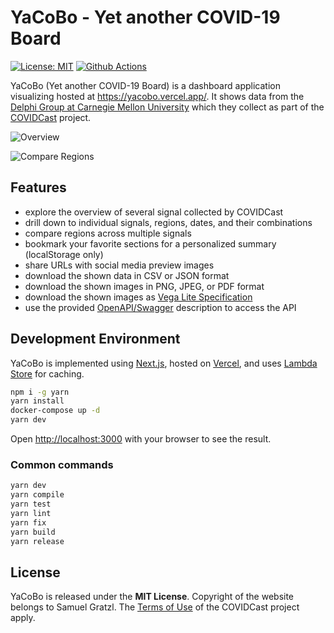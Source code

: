 # YaCoBo - Yet another COVID-19 Board

[![License: MIT][mit-image]][mit-url] [![Github Actions][github-actions-image]][github-actions-url]

YaCoBo (Yet another COVID-19 Board) is a dashboard application visualizing hosted at https://yacobo.vercel.app/. It shows data from the [Delphi Group at Carnegie Mellon University](https://delphi.cmu.edu/) which they collect as part of the [COVIDCast](https://covidcast.cmu.edu) project.

![Overview](https://user-images.githubusercontent.com/4129778/93870730-efce6e80-fccd-11ea-9854-0b5d627ef5ef.png)

![Compare Regions](https://user-images.githubusercontent.com/4129778/93870932-31f7b000-fcce-11ea-8b0b-134f6928384a.png)

## Features

- explore the overview of several signal collected by COVIDCast
- drill down to individual signals, regions, dates, and their combinations
- compare regions across multiple signals
- bookmark your favorite sections for a personalized summary (localStorage only)
- share URLs with social media preview images
- download the shown data in CSV or JSON format
- download the shown images in PNG, JPEG, or PDF format
- download the shown images as [Vega Lite Specification](https://vega.github.io/vega-lite/)
- use the provided [OpenAPI/Swagger](https://swagger.io/specification/) description to access the API

## Development Environment

YaCoBo is implemented using [Next.js](https://nextjs.org), hosted on [Vercel](https://vercel.com/), and uses [Lambda Store](https://lambda.store/) for caching.

```sh
npm i -g yarn
yarn install
docker-compose up -d
yarn dev
```

Open [http://localhost:3000](http://localhost:3000) with your browser to see the result.

### Common commands

```sh
yarn dev
yarn compile
yarn test
yarn lint
yarn fix
yarn build
yarn release
```

## License

YaCoBo is released under the **MIT License**. Copyright of the website belongs to Samuel Gratzl. The [Terms of Use](https://covidcast.cmu.edu/terms-of-use.html) of the COVIDCast project apply.

[mit-image]: https://img.shields.io/badge/License-MIT-yellow.svg
[mit-url]: https://opensource.org/licenses/MIT
[github-actions-image]: https://github.com/sgratzl/yacobo/workflows/ci/badge.svg
[github-actions-url]: https://github.com/sgratzl/yacobo/actions
